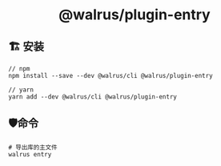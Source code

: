 <h1 align="center">
  @walrus/plugin-entry
</h1>

## 🏗 安装

```
// npm
npm install --save --dev @walrus/cli @walrus/plugin-entry

// yarn
yarn add --dev @walrus/cli @walrus/plugin-entry
```

## 🛡命令

```
# 导出库的主文件
walrus entry
```
